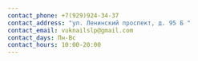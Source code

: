 ```yaml
---
contact_phone: +7(929)924-34-37
contact_address: "ул. Ленинский проспект, д. 95 Б "
contact_email: vuknailslp@gmail.com
contact_days: Пн-Вс
contact_hours: 10:00-20:00
---
```

